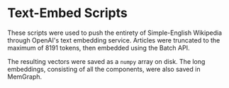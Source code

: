 # Text-Embed Scripts

These scripts were used to push the entirety of Simple-English Wikipedia through
OpenAI's text embedding service. Articles were truncated to the maximum of 8191
tokens, then embedded using the Batch API.

The resulting vectors were saved as a `numpy` array on disk. The long
embeddings, consisting of all the components, were also saved in MemGraph.
